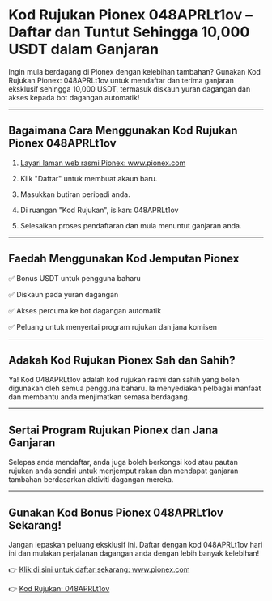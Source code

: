 <h1>Kod Rujukan Pionex 048APRLt1ov – Daftar dan Tuntut Sehingga 10,000 USDT dalam Ganjaran</h1>

Ingin mula berdagang di Pionex dengan kelebihan tambahan? Gunakan Kod Rujukan Pionex: 048APRLt1ov untuk mendaftar dan terima ganjaran eksklusif sehingga 10,000 USDT, termasuk diskaun yuran dagangan dan akses kepada bot dagangan automatik!
________________________________________
<h2>Bagaimana Cara Menggunakan Kod Rujukan Pionex 048APRLt1ov</h2>

1.	<a href="https://www.pionex.com/signUp?r=048APRLt1ov">Layari laman web rasmi Pionex: www.pionex.com</a>

2.	Klik "Daftar" untuk membuat akaun baru.

3.	Masukkan butiran peribadi anda.

4.	Di ruangan "Kod Rujukan", isikan: 048APRLt1ov

5.	Selesaikan proses pendaftaran dan mula menuntut ganjaran anda.
________________________________________
<h2>Faedah Menggunakan Kod Jemputan Pionex</h2>

✅ Bonus USDT untuk pengguna baharu

✅ Diskaun pada yuran dagangan

✅ Akses percuma ke bot dagangan automatik

✅ Peluang untuk menyertai program rujukan dan jana komisen
________________________________________
<h2>Adakah Kod Rujukan Pionex Sah dan Sahih?</h2>

Ya! Kod 048APRLt1ov adalah kod rujukan rasmi dan sahih yang boleh digunakan oleh semua pengguna baharu. Ia menyediakan pelbagai manfaat dan membantu anda menjimatkan semasa berdagang.
________________________________________
<h2>Sertai Program Rujukan Pionex dan Jana Ganjaran</h2>

Selepas anda mendaftar, anda juga boleh berkongsi kod atau pautan rujukan anda sendiri untuk menjemput rakan dan mendapat ganjaran tambahan berdasarkan aktiviti dagangan mereka.
________________________________________
<h2>Gunakan Kod Bonus Pionex 048APRLt1ov Sekarang!</h2>

Jangan lepaskan peluang eksklusif ini. Daftar dengan kod 048APRLt1ov hari ini dan mulakan perjalanan dagangan anda dengan lebih banyak kelebihan!

👉 <a href="https://www.pionex.com/signUp?r=048APRLt1ov">Klik di sini untuk daftar sekarang: www.pionex.com</a>

👉 <a href="https://www.pionex.com/signUp?r=048APRLt1ov">Kod Rujukan: 048APRLt1ov</a>
